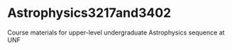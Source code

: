 # Astrophysics3217and3402
Course materials for upper-level undergraduate Astrophysics sequence at UNF
